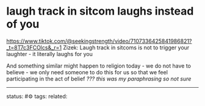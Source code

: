 # laugh track in sitcom laughs instead of you
https://www.tiktok.com/@seekingstrength/video/7107336425841986821?_t=8T7c3FCOlcs&_r=1
Zizek: Laugh track in sitcoms is not to trigger your laughter - it literally laughs for you

And something similar might happen to religion today - we do not have to believe - we only need someone to do this for us so that we feel participating in the act of belief *??? this was my paraphrasing so not sure*


---
status: #⚙️ 
tags: 
related: 
